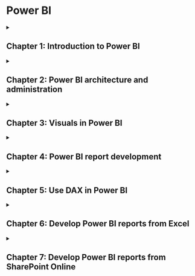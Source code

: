 # Power BI

<details>
  <summary>
    <h2>Chapter 1: Introduction to Power BI</h2>
  </summary>

  ### Skills review

  <ul>
    <li>Business Intelligence (BI).</li>
    <li>How Power BI effectively streamlines organizational growth.</li>
    <li>Features of Power BI.</li>
    <li>Power BI platforms and licensing models.</li>
    <li>Procedures for setting up Power BI service, Power BI Desktop, and Power BI for mobile devices.</li>
    <li>The procedure for building a dashboard in Power BI.</li>
  </ul>

  <br>
  
  ### Case Study

  #### Consider a large finance company in which an IT project manager is charged with deciding which version of Power BI to adopt. Here’s the scenario:

  <ul>
    <li>The finance organization has millions of row of data.</li>
    <li>Thousands of new rows are added to the database erery hour.</li>
    <li>Employees have various roles, according to their professions.</li>
    <li>Some employees act only as end user, viewing reports containing this data.</li>
    <li>Some employees are analysts and require the ability to share Power BI dashboards.</li>
    <li>Some employees focus on high-precision data to improve their understanding of perfomance</li>
    <li>The finance company wants to set up an on-premises environment within the organization.</li>
  </ul>

  #### Based on these points, decide whether the finance company should select the Power BI Pro version or the Premium package.

  #### Resposta: Devido à grande quantidade de volume de dados, da necessidade de atualizações constantes dos registros dentro do banco de dados, do controle de acesso aos painéis digitais e demanda para o alto desempenho, essa organização deve selecionar o pacote Power BI premium. Com esse pacote, ela será capaz de ter sua demandas minimanente atendidas sem necessidade de adaptaçãoes indesejadas em vistas de reduzir custos no curto prazo ao escolher o pacote Power BI Pro.

  #### Answer: Due to the large amount of data, the need of continuous updates in the database, the handling of dashboards by multiple and different users, the demand for high-perfomance system, this company should select the premium package. Thereby, it will be able to perform its daily tasks without major hassles, with no need to downgrade the service in order to save a buck by selecting the pro package.

  <br>
  
  ### Practice questions

  <ol>
    <li>What is the difference between Power BI Pro and Power BI Premium</li>
    <li>What services does Power BI support?</li>
    <li>Describe the natural query processing capabilities in Power BI.</li>
    <li>What Power BI feature supports an on-premises environment?</li>
    <li>What is Power BI Report Server?</li>
    <li>What is Power Bi Embedded?</li>
  </ol>

  ### Answers

  <ol>
    <li>The premium package expand the capabilites of the pro pacakage like: more updates per day, near-infinite cloud storage, even higher capacity, more security and embebbed reports in external applications.</li>
    <li>Customization, up to 70 data sources, sharing reports, report server, 10 GB storage per user, up to 1 million new rows per hour, to name a few.</li>
    <li>It is the be able to understand a phrase in plain text (like english) and use it to convert the query in commands and perform the query made by the user accordingly.</li>
    <li>Power BI Report Server.</li>
    <li>It is a feature of Power Bi responsible for gather internal data of the organization for its own use in order to others members within the organization, in different levels, being able to analyse, insert e modify the data concerning their activities, to be shown in reports. And thus, improve the comunication between they and the understanding about how this microsystem works.</li>
    <li></li>
  </ol>

</details>

<details>
  <summary>
    <h2>Chapter 2: Power BI architecture and administration</h2>
  </summary>

</details>

<details>
  <summary>
    <h2>Chapter 3: Visuals in Power BI</h2>
  </summary>

</details>

<details>
  <summary>
    <h2>Chapter 4: Power BI report development</h2>
  </summary>

</details>

<details>
  <summary>
    <h2>Chapter 5: Use DAX in Power BI</h2>
  </summary>

</details>

<details>
  <summary>
    <h2>Chapter 6: Develop Power BI reports from Excel</h2>
  </summary>

</details>

<details>
  <summary>
    <h2>Chapter 7: Develop Power BI reports from SharePoint Online</h2>
  </summary>

</details>
